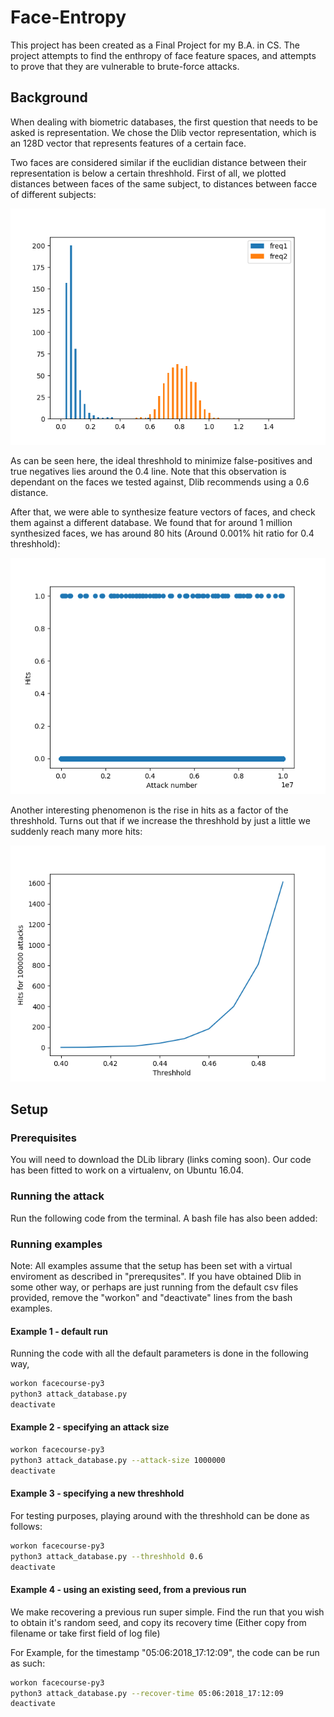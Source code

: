# Face-Entropy

This project has been created as a Final Project for my B.A. in CS. The project attempts to find the enthropy of face feature spaces, and attempts to prove that they are vulnerable to brute-force attacks.


## Background

When dealing with biometric databases, the first question that needs to be asked is representation. We
chose the Dlib vector representation, which is an 128D vector that represents features of a certain face.


Two faces are considered similar if the euclidian distance between their representation is below a certain threshhold.
First of all, we plotted distances between faces of the same subject, to distances between facce of
different subjects:

![input image](https://github.com/Royz2123/Biometric-Attack/blob/master/figures/threshhold500.png)


As can be seen here, the ideal threshhold to minimize false-positives and true negatives lies around the 0.4
line. Note that this observation is dependant on the faces we tested against, Dlib recommends using a 0.6 distance.


After that, we were able to synthesize feature vectors of faces, and check them against a different database. We found that for around 1 million synthesized faces, we has around 80 hits (Around 0.001% hit ratio for 0.4 threshhold):

![input image](https://github.com/Royz2123/Biometric-Attack/blob/master/figures/diff_bases_10_mil.png)

Another interesting phenomenon is the rise in hits as a factor of the threshhold. Turns out that if we increase the threshhold by just a little we suddenly reach many more hits:

![input image](https://github.com/Royz2123/Biometric-Attack/blob/master/figures/thresh_test4.png)





## Setup

### Prerequisites

You will need to download the DLib library (links coming soon). Our code has been fitted to work on a virtualenv, on Ubuntu 16.04.

### Running the attack

Run the following code from the terminal. A bash file has also been added:


### Running examples

Note: All examples assume that the setup has been set with a virtual enviroment as described in "prerequsites". If you have obtained Dlib in some other way, or perhaps are just running from the default csv files provided, remove the "workon" and "deactivate" lines from the bash examples.

#### Example 1 - default run

Running the code with all the default parameters is done in the following way,

```bash
workon facecourse-py3
python3 attack_database.py
deactivate
```


#### Example 2 - specifying an attack size

```bash
workon facecourse-py3
python3 attack_database.py --attack-size 1000000
deactivate
```


#### Example 3 - specifying a new threshhold

For testing purposes, playing around with the threshhold can be done as follows:

```bash
workon facecourse-py3
python3 attack_database.py --threshhold 0.6
deactivate
```


#### Example 4 - using an existing seed, from a previous run

We make recovering a previous run super simple. Find the run that you wish to obtain it's random seed, and copy its recovery time (Either copy from filename or take first field of log file)


For Example, for the timestamp "05:06:2018_17:12:09", the code can be run as such:

```bash
workon facecourse-py3
python3 attack_database.py --recover-time 05:06:2018_17:12:09
deactivate
```
